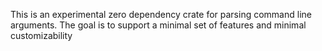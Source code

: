 This is an experimental zero dependency crate for parsing command line arguments. The goal is to support a minimal set of features and minimal customizability